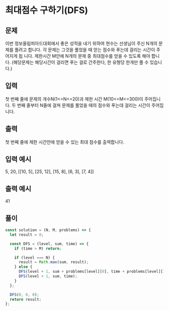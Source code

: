 # 최대점수 구하기(DFS)

## 문제

이번 정보올림피아드대회에서 좋은 성적을 내기 위하여 현수는 선생님이 주신 N개의 문제를 풀려고 합니다. 각 문제는 그것을 풀었을 때 얻는 점수와 푸는데 걸리는 시간이 주어지게 됩 니다. 제한시간 M안에 N개의 문제 중 최대점수를 얻을 수 있도록 해야 합니다. (해당문제는 해당시간이 걸리면 푸는 걸로 간주한다, 한 유형당 한개만 풀 수 있습니다.)

## 입력

첫 번째 줄에 문제의 개수N(1<=N<=20)과 제한 시간 M(10<=M<=300)이 주어집니다.
두 번째 줄부터 N줄에 걸쳐 문제를 풀었을 때의 점수와 푸는데 걸리는 시간이 주어집니다.

## 출력

첫 번째 줄에 제한 시간안에 얻을 수 있는 최대 점수를 출력합니다.

## 입력 예시

5, 20, [[10, 5], [25, 12], [15, 8], [6, 3], [7, 4]]

## 출력 예시

41

## 풀이

```javascript
const solution = (N, M, problems) => {
  let result = 0;

  const DFS = (level, sum, time) => {
    if (time > M) return;

    if (level === N) {
      result = Math.max(sum, result);
    } else {
      DFS(level + 1, sum + problems[level][0], time + problems[level][1]);
      DFS(level + 1, sum, time);
    }
  };

  DFS(0, 0, 0);
  return result;
};
```
